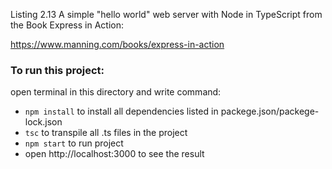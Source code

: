 Listing 2.13 A simple "hello world" web server with Node in TypeScript from the Book Express in Action:

https://www.manning.com/books/express-in-action



### To run this project:

open terminal in this directory and write command:
- `npm install` to install all dependencies listed in packege.json/packege-lock.json
- `tsc` to transpile all .ts files in the project
- `npm start` to run project
- open http://localhost:3000 to see the result